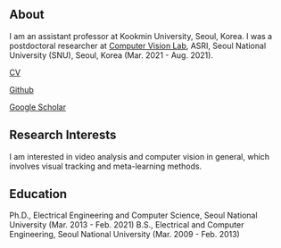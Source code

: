 ## About

I am an assistant professor at Kookmin University, Seoul, Korea. I was a postdoctoral researcher at [Computer Vision Lab](https://cv.snu.ac.kr), ASRI, Seoul National University (SNU), Seoul, Korea (Mar. 2021 - Aug. 2021).

[CV](https://www.overleaf.com/read/zqkfvxrkjcyz)

[Github](https://github.com/JanghoonChoi)

[Google Scholar](https://scholar.google.com/citations?user=Y9JkA2IAAAAJ&hl=en)


## Research Interests

I am interested in video analysis and computer vision in general, which involves visual tracking and meta-learning methods.


## Education

Ph.D., Electrical Engineering and Computer Science, Seoul National University (Mar. 2013 - Feb. 2021)
B.S., Electrical and Computer Engineering, Seoul National University (Mar. 2009 - Feb. 2013)

